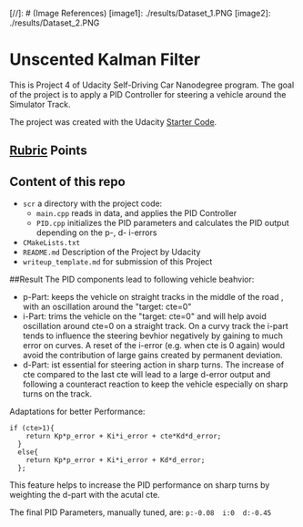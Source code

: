 ﻿﻿﻿﻿[//]: # (Image References)
[image1]: ./results/Dataset_1.PNG
[image2]: ./results/Dataset_2.PNG﻿


# Unscented Kalman Filter
This is Project 4 of Udacity Self-Driving Car Nanodegree program. 
The goal of the project is to apply a PID Controller for steering a vehicle around the Simulator Track.

The project was created with the Udacity [Starter Code](https://github.com/udacity/CarND-PID-Control-Project).

## [Rubric](https://review.udacity.com/#!/rubrics/824/view) Points

## Content of this repo
- `scr` a directory with the project code:
  - `main.cpp`  reads in data, and applies the PID Controller
  - `PID.cpp`  initializes the PID parameters and calculates the PID output depending on the p-, d- i-errors
- `CMakeLists.txt`
- `README.md` Description of the Project by Udacity
- `writeup_template.md` for submission of this Project


##Result
The PID components lead to following vehicle beahvior:

  - p-Part: keeps the vehicle on straight tracks in the middle of the road , with an oscillation around the "target: cte=0"
  - i-Part: trims the vehicle on the "target: cte=0" and will help avoid oscillation around cte=0 on a straight track. On a curvy track the i-part tends to influence the steering bevhior negatively by gaining to much error on curves. A reset of the i-error (e.g. when cte is 0 again) would avoid the contribution of large gains created by permanent deviation. 
  - d-Part:  ist essential for steering action in sharp turns. The increase of cte compared to the last cte will lead to a large d-error output and following a counteract reaction to keep the vehicle especially on sharp turns on the track.


Adaptations for better Performance:

```
if (cte>1){
    return Kp*p_error + Ki*i_error + cte*Kd*d_error;
  }
  else{
    return Kp*p_error + Ki*i_error + Kd*d_error;
  };
```
This feature helps to increase the PID performance on sharp turns by weighting the d-part with the acutal cte.

The final PID Parameters, manually tuned, are:
`p:-0.08  i:0  d:-0.45` 
















